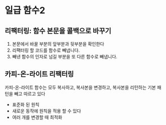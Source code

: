 # 일급 함수2 

## 리팩터링: 함수 본문을 콜백으로 바꾸기 
1. 본문에서 바꿀 부분의 앞부분과 뒷부분을 확인한다
2. 리팩터링 할 코드를 함수로 빼냅니다.
3. 빼낸 함수의 인자로 넘길 부분을 또 다른 함수로 빼냅니다.

## 카피-온-라이트 리팩터링  
카피-온-라이트 함수는 모두 복사하고, 복사본을 변경하고, 복사본을 리턴하는 기본 패턴을 빼고 따르고 있다 
 - 표준화 된 원칙
 - 새로운 동작에 원칙을 적용 할 수 있다
 - 여러 개를 변경할 때 최적화
